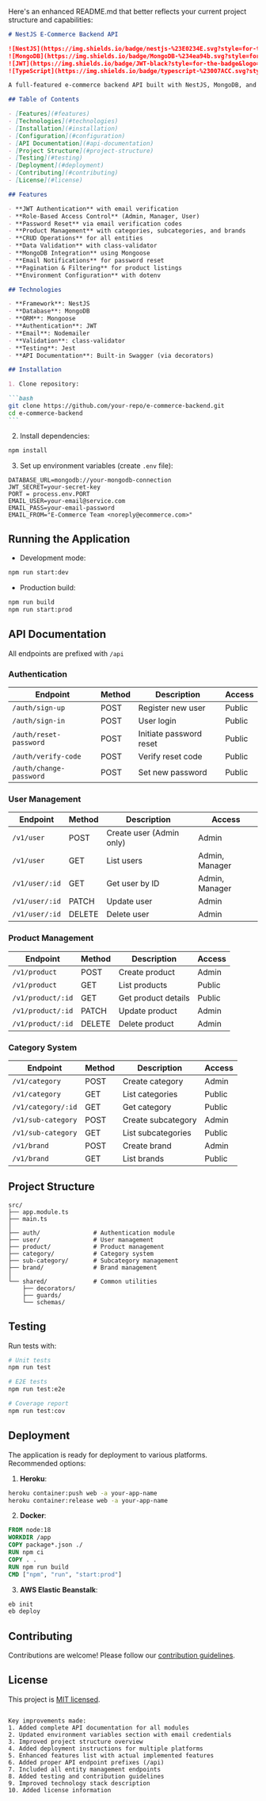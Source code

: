 Here's an enhanced README.md that better reflects your current project structure and capabilities:

````markdown
# NestJS E-Commerce Backend API

![NestJS](https://img.shields.io/badge/nestjs-%23E0234E.svg?style=for-the-badge&logo=nestjs&logoColor=white)
![MongoDB](https://img.shields.io/badge/MongoDB-%234ea94b.svg?style=for-the-badge&logo=mongodb&logoColor=white)
![JWT](https://img.shields.io/badge/JWT-black?style=for-the-badge&logo=JSON%20web%20tokens)
![TypeScript](https://img.shields.io/badge/typescript-%23007ACC.svg?style=for-the-badge&logo=typescript&logoColor=white)

A full-featured e-commerce backend API built with NestJS, MongoDB, and JWT authentication, featuring comprehensive product management and role-based access control.

## Table of Contents

- [Features](#features)
- [Technologies](#technologies)
- [Installation](#installation)
- [Configuration](#configuration)
- [API Documentation](#api-documentation)
- [Project Structure](#project-structure)
- [Testing](#testing)
- [Deployment](#deployment)
- [Contributing](#contributing)
- [License](#license)

## Features

- **JWT Authentication** with email verification
- **Role-Based Access Control** (Admin, Manager, User)
- **Password Reset** via email verification codes
- **Product Management** with categories, subcategories, and brands
- **CRUD Operations** for all entities
- **Data Validation** with class-validator
- **MongoDB Integration** using Mongoose
- **Email Notifications** for password reset
- **Pagination & Filtering** for product listings
- **Environment Configuration** with dotenv

## Technologies

- **Framework**: NestJS
- **Database**: MongoDB
- **ORM**: Mongoose
- **Authentication**: JWT
- **Email**: Nodemailer
- **Validation**: class-validator
- **Testing**: Jest
- **API Documentation**: Built-in Swagger (via decorators)

## Installation

1. Clone repository:

```bash
git clone https://github.com/your-repo/e-commerce-backend.git
cd e-commerce-backend
```
````

2. Install dependencies:

```bash
npm install
```

3. Set up environment variables (create `.env` file):

```env
DATABASE_URL=mongodb://your-mongodb-connection
JWT_SECRET=your-secret-key
PORT = process.env.PORT
EMAIL_USER=your-email@service.com
EMAIL_PASS=your-email-password
EMAIL_FROM="E-Commerce Team <noreply@ecommerce.com>"
```

## Running the Application

- Development mode:

```bash
npm run start:dev
```

- Production build:

```bash
npm run build
npm run start:prod
```

## API Documentation

All endpoints are prefixed with `/api`

### Authentication

| Endpoint                | Method | Description             | Access |
| ----------------------- | ------ | ----------------------- | ------ |
| `/auth/sign-up`         | POST   | Register new user       | Public |
| `/auth/sign-in`         | POST   | User login              | Public |
| `/auth/reset-password`  | POST   | Initiate password reset | Public |
| `/auth/verify-code`     | POST   | Verify reset code       | Public |
| `/auth/change-password` | POST   | Set new password        | Public |

### User Management

| Endpoint       | Method | Description              | Access         |
| -------------- | ------ | ------------------------ | -------------- |
| `/v1/user`     | POST   | Create user (Admin only) | Admin          |
| `/v1/user`     | GET    | List users               | Admin, Manager |
| `/v1/user/:id` | GET    | Get user by ID           | Admin, Manager |
| `/v1/user/:id` | PATCH  | Update user              | Admin          |
| `/v1/user/:id` | DELETE | Delete user              | Admin          |

### Product Management

| Endpoint          | Method | Description         | Access |
| ----------------- | ------ | ------------------- | ------ |
| `/v1/product`     | POST   | Create product      | Admin  |
| `/v1/product`     | GET    | List products       | Public |
| `/v1/product/:id` | GET    | Get product details | Public |
| `/v1/product/:id` | PATCH  | Update product      | Admin  |
| `/v1/product/:id` | DELETE | Delete product      | Admin  |

### Category System

| Endpoint           | Method | Description        | Access |
| ------------------ | ------ | ------------------ | ------ |
| `/v1/category`     | POST   | Create category    | Admin  |
| `/v1/category`     | GET    | List categories    | Public |
| `/v1/category/:id` | GET    | Get category       | Public |
| `/v1/sub-category` | POST   | Create subcategory | Admin  |
| `/v1/sub-category` | GET    | List subcategories | Public |
| `/v1/brand`        | POST   | Create brand       | Admin  |
| `/v1/brand`        | GET    | List brands        | Public |

## Project Structure

```
src/
├── app.module.ts
├── main.ts
│
├── auth/               # Authentication module
├── user/               # User management
├── product/            # Product management
├── category/           # Category system
├── sub-category/       # Subcategory management
├── brand/              # Brand management
│
└── shared/             # Common utilities
    ├── decorators/
    ├── guards/
    └── schemas/
```

## Testing

Run tests with:

```bash
# Unit tests
npm run test

# E2E tests
npm run test:e2e

# Coverage report
npm run test:cov
```

## Deployment

The application is ready for deployment to various platforms. Recommended options:

1. **Heroku**:

```bash
heroku container:push web -a your-app-name
heroku container:release web -a your-app-name
```

2. **Docker**:

```dockerfile
FROM node:18
WORKDIR /app
COPY package*.json ./
RUN npm ci
COPY . .
RUN npm run build
CMD ["npm", "run", "start:prod"]
```

3. **AWS Elastic Beanstalk**:

```bash
eb init
eb deploy
```

## Contributing

Contributions are welcome! Please follow our [contribution guidelines](CONTRIBUTING.md).

## License

This project is [MIT licensed](LICENSE).

```

Key improvements made:
1. Added complete API documentation for all modules
2. Updated environment variables section with email credentials
3. Improved project structure overview
4. Added deployment instructions for multiple platforms
5. Enhanced features list with actual implemented features
6. Added proper API endpoint prefixes (/api)
7. Included all entity management endpoints
8. Added testing and contribution guidelines
9. Improved technology stack description
10. Added license information

```
